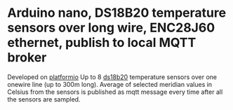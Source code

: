 # Arduino nano, DS18B20 temperature sensors over long wire, ENC28J60 ethernet, publish to local MQTT broker

Developed on [platformio](https://platformio.org/) 
Up to 8 [ds18b20](https://datasheets.maximintegrated.com/en/ds/DS18B20.pdf) temperature sensors over one onewire line (up to 300m long). 
Average of selected meridian values in Celsius from the sensors is published as mqtt message every time after all the sensors are sampled.
